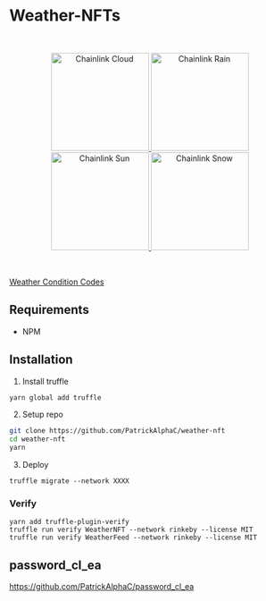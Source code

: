 # Weather-NFTs

<br/>
<p align="center">
<a href="https://chain.link" target="_blank">
<img src="https://raw.githubusercontent.com/PatrickAlphaC/weather-nft/main/weather-ipfs/img/cloud-chainlink.gif" width="175" alt="Chainlink Cloud">
<img src="https://raw.githubusercontent.com/PatrickAlphaC/weather-nft/main/weather-ipfs/img/rain-chainlink.gif" width="175" alt="Chainlink Rain">
<img src="https://raw.githubusercontent.com/PatrickAlphaC/weather-nft/main/weather-ipfs/img/sun-chainlink.gif" width="175" alt="Chainlink Sun">
<img src="https://raw.githubusercontent.com/PatrickAlphaC/weather-nft/main/weather-ipfs/img/snow-chainlink.gif" width="175" alt="Chainlink Snow">
</a>
</p>
<br/>

[Weather Condition Codes](https://openweathermap.org/weather-conditions)

## Requirements

- NPM

## Installation

1. Install truffle

```bash
yarn global add truffle
```

2. Setup repo

```bash
git clone https://github.com/PatrickAlphaC/weather-nft
cd weather-nft 
yarn
```

3. Deploy

```
truffle migrate --network XXXX
```
### Verify

```
yarn add truffle-plugin-verify
truffle run verify WeatherNFT --network rinkeby --license MIT
truffle run verify WeatherFeed --network rinkeby --license MIT
```

## password_cl_ea

https://github.com/PatrickAlphaC/password_cl_ea


